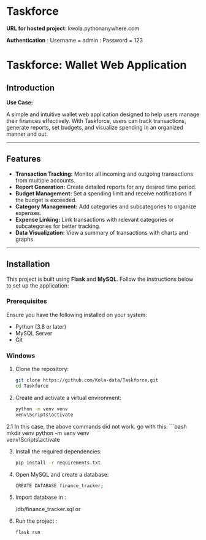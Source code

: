 # Taskforce 

**URL for hosted project**: kwola.pythonanywhere.com

**Authentication** : Username = admin
                   : Password = 123


# Taskforce: Wallet Web Application

## Introduction

**Use Case:** 

A simple and intuitive wallet web application designed to help users manage their finances effectively. With Taskforce, users can track transactions, generate reports, set budgets, and visualize spending in an organized manner and out.

---

## Features  

- **Transaction Tracking:** Monitor all incoming and outgoing transactions from multiple accounts.  
- **Report Generation:** Create detailed reports for any desired time period.  
- **Budget Management:** Set a spending limit and receive notifications if the budget is exceeded.  
- **Category Management:** Add categories and subcategories to organize expenses.  
- **Expense Linking:** Link transactions with relevant categories or subcategories for better tracking.  
- **Data Visualization:** View a summary of transactions with charts and graphs.  

---

## Installation  

This project is built using **Flask** and **MySQL**. Follow the instructions below to set up the application:  

### Prerequisites  
Ensure you have the following installed on your system:  
- Python (3.8 or later)  
- MySQL Server  
- Git  

### Windows  

1. Clone the repository:  
   ```bash  
   git clone https://github.com/Kola-data/Taskforce.git  
   cd Taskforce

2. Create and activate a virtual environment:
   ```bash
   python -m venv venv  
   venv\Scripts\activate


2.1 In this case, the above commands did not work. go with this:
    ```bash
    mkdir venv
    python -m venv venv  
    venv\Scripts\activate

3. Install the required dependencies:
      ```bash
      pip install -r requirements.txt
  
  
4. Open MySQL and create a database:
      ```bash
      CREATE DATABASE finance_tracker;
  
5. Import database in :
  
      /db/finance_tracker.sql or
  
6. Run the project :
      ```bash
      flask run  


  
   


